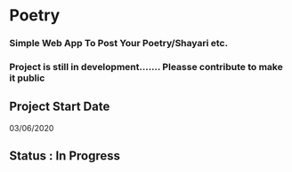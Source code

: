 # Poetry

### Simple Web App To Post Your Poetry/Shayari etc.

### Project is still in development....... Pleasse contribute to make it public

## Project Start Date
03/06/2020

## Status : In Progress
